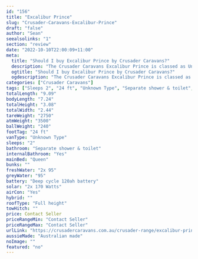 ```yaml
---
id: "156"
title: "Excalibur Prince"
slug: "Crusader-Caravans-Excalibur-Prince"
draft: "false"
author: "Sean"
seealsolinks: "1"
section: "review"
date: "2022-10-10T22:00:09+11:00"
meta:
  title: "Should I buy Excalibur Prince by Crusader Caravans?"
  description: "The Crusader Caravans Excalibur Prince is classed as Unknown Type, and sleeps 2 people. It is Australian made and comes in at 24 ft. It generally has Separate shower & toilet."
  ogtitle: "Should I buy Excalibur Prince by Crusader Caravans?"
  ogdescription: "The Crusader Caravans Excalibur Prince is classed as Unknown Type, and sleeps 2 people. It is Australian made and comes in at 24 ft. It generally has Separate shower & toilet."
categories: ["Crusader Caravans"]
tags: ["Sleeps 2", "24 ft", "Unknown Type", "Separate shower & toilet", "Full height", "Price Unknown", "Australian made"]
totalLength: "9.09"
bodyLength: "7.24"
totalHeight: "3.08"
totalWidth: "2.44"
tareWeight: "2750"
atmWeight: "3500"
ballWeight: "240"
footTag: "24 ft"
vanType: "Unknown Type"
sleeps: "2"
bathroom: "Separate shower & toilet"
internalBathroom: "Yes"
mainBed: "Queen"
bunks: ""
freshWater: "2x 95"
greyWater: "95"
battery: "Deep cycle 120ah battery"
solar: "2x 170 Watts"
airCon: "Yes"
hybrid: ""
roofType: "Full height"
towHitch: ""
price: Contact Seller
priceRangeMin: "Contact Seller"
priceRangeMax: "Contact Seller"
urlLink: "https://crusadercaravans.com.au/crusader-range/excalibur-prince/"
aussieMade: "Australian made"
noImage: ""
featured: "no"
---
```

